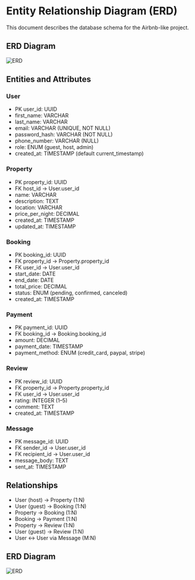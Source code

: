 # Entity Relationship Diagram (ERD)

This document describes the database schema for the Airbnb-like project.

## ERD Diagram
![ERD](./ERD.png)

## Entities and Attributes

### User
- PK user_id: UUID
- first_name: VARCHAR
- last_name: VARCHAR
- email: VARCHAR (UNIQUE, NOT NULL)
- password_hash: VARCHAR (NOT NULL)
- phone_number: VARCHAR (NULL)
- role: ENUM (guest, host, admin)
- created_at: TIMESTAMP (default current_timestamp)

### Property
- PK property_id: UUID
- FK host_id → User.user_id
- name: VARCHAR
- description: TEXT
- location: VARCHAR
- price_per_night: DECIMAL
- created_at: TIMESTAMP
- updated_at: TIMESTAMP

### Booking
- PK booking_id: UUID
- FK property_id → Property.property_id
- FK user_id → User.user_id
- start_date: DATE
- end_date: DATE
- total_price: DECIMAL
- status: ENUM (pending, confirmed, canceled)
- created_at: TIMESTAMP

### Payment
- PK payment_id: UUID
- FK booking_id → Booking.booking_id
- amount: DECIMAL
- payment_date: TIMESTAMP
- payment_method: ENUM (credit_card, paypal, stripe)

### Review
- PK review_id: UUID
- FK property_id → Property.property_id
- FK user_id → User.user_id
- rating: INTEGER (1–5)
- comment: TEXT
- created_at: TIMESTAMP

### Message
- PK message_id: UUID
- FK sender_id → User.user_id
- FK recipient_id → User.user_id
- message_body: TEXT
- sent_at: TIMESTAMP

## Relationships
- User (host) → Property (1:N)
- User (guest) → Booking (1:N)
- Property → Booking (1:N)
- Booking → Payment (1:N)
- Property → Review (1:N)
- User (guest) → Review (1:N)
- User ↔ User via Message (M:N)
## ERD Diagram
![ERD](./ERD.png)

